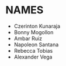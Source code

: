 # NAMES
* Czerinton Kunaraja
* Bonny Mogollon
* Ambar Ruiz
* Napoleon Santana
* Rebecca Tobias
* Alexander Vega